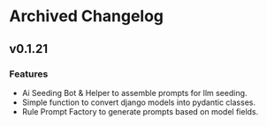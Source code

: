# Archived Changelog

## v0.1.21

### Features
- Ai Seeding Bot & Helper to assemble prompts for llm seeding. 
- Simple function to convert django models into pydantic classes.
- Rule Prompt Factory to generate prompts based on model fields. 